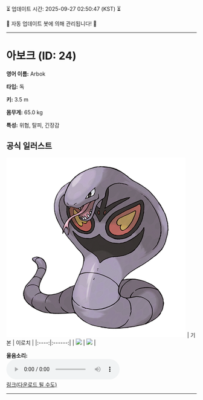 
⏳ 업데이트 시간: 2025-09-27 02:50:47 (KST) ⏳

🤖 자동 업데이트 봇에 의해 관리됩니다! 🤖

---

# 아보크 (ID: 24)
**영어 이름:** Arbok

**타입:** 독

**키:** 3.5 m

**몸무게:** 65.0 kg

**특성:** 위협, 탈피, 긴장감

## 공식 일러스트
![](https://raw.githubusercontent.com/PokeAPI/sprites/master/sprites/pokemon/other/official-artwork/24.png)
| 기본 | 이로치 |
|:----:|:------:|
| <img src="http://play.pokemonshowdown.com/sprites/ani/arbok.gif" width="200"> | <img src="http://play.pokemonshowdown.com/sprites/ani-shiny/arbok.gif" width="200"> |

**울음소리:**<br><audio controls src="https://raw.githubusercontent.com/PokeAPI/cries/main/cries/pokemon/latest/24.ogg"></audio><br> [링크(다운로드 될 수도)](https://raw.githubusercontent.com/PokeAPI/cries/main/cries/pokemon/latest/24.ogg)


---
